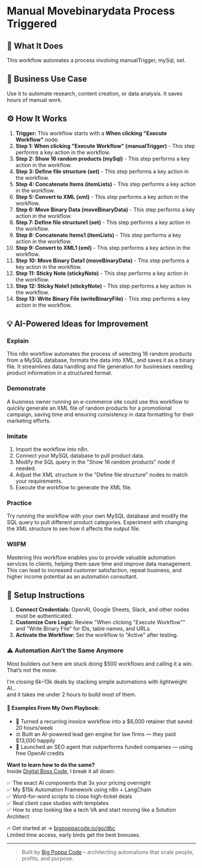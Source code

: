 # Manual Movebinarydata Process Triggered

## 🚀 What It Does
This workflow automates a process involving manualTrigger, mySql, set.

## 💼 Business Use Case
Use it to automate research, content creation, or data analysis. It saves hours of manual work.

## ⚙️ How It Works
1.  **Trigger:** This workflow starts with a **When clicking "Execute Workflow"** node.
2. **Step 1: When clicking "Execute Workflow" (manualTrigger)** - This step performs a key action in the workflow.
3. **Step 2: Show 16 random products (mySql)** - This step performs a key action in the workflow.
4. **Step 3: Define file structure (set)** - This step performs a key action in the workflow.
5. **Step 4: Concatenate Items (itemLists)** - This step performs a key action in the workflow.
6. **Step 5: Convert to XML (xml)** - This step performs a key action in the workflow.
7. **Step 6: Move Binary Data (moveBinaryData)** - This step performs a key action in the workflow.
8. **Step 7: Define file structure1 (set)** - This step performs a key action in the workflow.
9. **Step 8: Concatenate Items1 (itemLists)** - This step performs a key action in the workflow.
10. **Step 9: Convert to XML1 (xml)** - This step performs a key action in the workflow.
11. **Step 10: Move Binary Data1 (moveBinaryData)** - This step performs a key action in the workflow.
12. **Step 11: Sticky Note (stickyNote)** - This step performs a key action in the workflow.
13. **Step 12: Sticky Note1 (stickyNote)** - This step performs a key action in the workflow.
14. **Step 13: Write Binary File (writeBinaryFile)** - This step performs a key action in the workflow.

## 💡 AI-Powered Ideas for Improvement
### Explain
This n8n workflow automates the process of selecting 16 random products from a MySQL database, formats the data into XML, and saves it as a binary file. It streamlines data handling and file generation for businesses needing product information in a structured format.

### Demonstrate
A business owner running an e-commerce site could use this workflow to quickly generate an XML file of random products for a promotional campaign, saving time and ensuring consistency in data formatting for their marketing efforts.

### Imitate
1. Import the workflow into n8n.
2. Connect your MySQL database to pull product data.
3. Modify the SQL query in the "Show 16 random products" node if needed.
4. Adjust the XML structure in the "Define file structure" nodes to match your requirements.
5. Execute the workflow to generate the XML file.

### Practice
Try running the workflow with your own MySQL database and modify the SQL query to pull different product categories. Experiment with changing the XML structure to see how it affects the output file.

### WIIFM
Mastering this workflow enables you to provide valuable automation services to clients, helping them save time and improve data management. This can lead to increased customer satisfaction, repeat business, and higher income potential as an automation consultant.

## 🔧 Setup Instructions
1. **Connect Credentials:** OpenAI, Google Sheets, Slack, and other nodes must be authenticated.
2. **Customize Core Logic:** Review "When clicking "Execute Workflow"" and "Write Binary File" for IDs, table names, and URLs.
3. **Activate the Workflow:** Set the workflow to "Active" after testing.

### ⚠️ Automation Ain’t the Same Anymore

Most builders out here are stuck doing $500 workflows and calling it a win.  
That’s not the move.  

I'm closing $6k–$13k deals by stacking simple automations with lightweight AI...  
and it takes me under 2 hours to build most of them.

#### 🧠 Examples From My Own Playbook:
- 🔁 Turned a recurring invoice workflow into a $6,000 retainer that saved 20 hours/week  
- ⚖️ Built an AI-powered lead gen engine for law firms — they paid $13,000 happily  
- 🚀 Launched an SEO agent that outperforms funded companies — using free OpenAI credits  

**Want to learn how to do the same?**  
Inside [Digital Boss Code](https://bigpoppacode.io/go/dbc), I break it all down:

✅ The exact AI components that 3x your pricing overnight  
✅ My $15k Automation Framework using n8n + LangChain  
✅ Word-for-word scripts to close high-ticket deals  
✅ Real client case studies with templates  
✅ How to stop looking like a tech VA and start moving like a Solution Architect  

🔥 Get started at → [bigpoppacode.io/go/dbc](https://bigpoppacode.io/go/dbc)  
Limited time access, early birds get the best bonuses.

---
> Built by [Big Poppa Code](https://bigpoppacode.io) – architecting automations that scale people, profits, and purpose.
